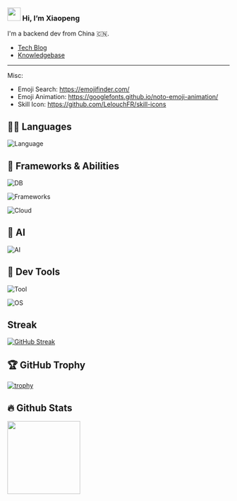 <h3 align="left"> <img src="https://fonts.gstatic.com/s/e/notoemoji/latest/1f60e/512.gif" width="30"/> Hi, I’m Xiaopeng </h3>
<p align="left">I'm a backend dev from China 🇨🇳.</p>
<!--  <img src="https://emojis.slackmojis.com/emojis/images/1531849430/4246/blob-sunglasses.gif?1531849430" width="30"/> Hey! Nice to see you.-->

- [Tech Blog](http://simonwei97.github.io/hugo-blog)
- [Knowledgebase](https://simonwei97.github.io/knowledgebase/)

<hr>

Misc:
- Emoji Search: https://emojifinder.com/
- Emoji Animation: https://googlefonts.github.io/noto-emoji-animation/
- Skill Icon: https://github.com/LelouchFR/skill-icons

## 🧑‍💻️ Languages 

![Language](https://go-skill-icons.vercel.app/api/icons?i=go,py,latex,md&theme=dark)

## 🚀 Frameworks & Abilities

![DB](https://go-skill-icons.vercel.app/api/icons?i=mysql,mariadb,tidb,redis,milvus&theme=dark)  

![Frameworks](https://go-skill-icons.vercel.app/api/icons?i=kafka,prometheus,grafana,fastapi,grpc,hugo,jekyll&theme=dark)  

![Cloud](https://go-skill-icons.vercel.app/api/icons?i=docker,kubernetes,helm&theme=dark) 

## 🤖 AI

![AI](https://go-skill-icons.vercel.app/api/icons?i=langchain,llamaindex,ollama,huggingface,chatgpt,pytorch&theme=dark)  

<!-- <img src="https://raw.githubusercontent.com/langchain-ai/.github/main/profile/logo-dark.svg#gh-light-mode-only" alt="LangChain AI" height="50" />&nbsp&nbsp-->


## 🔨 Dev Tools 

![Tool](https://go-skill-icons.vercel.app/api/icons?i=git,vscode,notion,postman,bash,vim&theme=dark)

![OS](https://go-skill-icons.vercel.app/api/icons?i=apple,linux,ubuntu&theme=dark)

## Streak

[![GitHub Streak](https://streak-stats.demolab.com/?user=simonwei97)](https://git.io/streak-stats)

## 🏆 GitHub Trophy

[![trophy](https://github-profile-trophy.vercel.app/?username=simonwei97&theme=onedark&margin-w=5&margin-h=5)](https://github.com/ryo-ma/github-profile-trophy)

## 🔥 Github Stats

<div>
  <img height="165" align="left" src="https://github-readme-stats.vercel.app/api?username=simonwei97&show_icons=true&theme=gotham&count_private=true" />
<!--   <img src="https://github-readme-stats.vercel.app/api/top-langs/?username=simonwei97&layout=compact&show_icons=true&theme=gotham" /> -->
</div>

<!--![simonwei97's GitHub stats](https://github-readme-stats.vercel.app/api?username=simonwei97&show_icons=true&show=reviews,discussions_started,discussions_answered,prs_merged,prs_merged_percentage)-->

<!--![simonwei97's WakaTime stats](https://github-readme-stats.vercel.app/api/wakatime?username=simonwei97) -->
